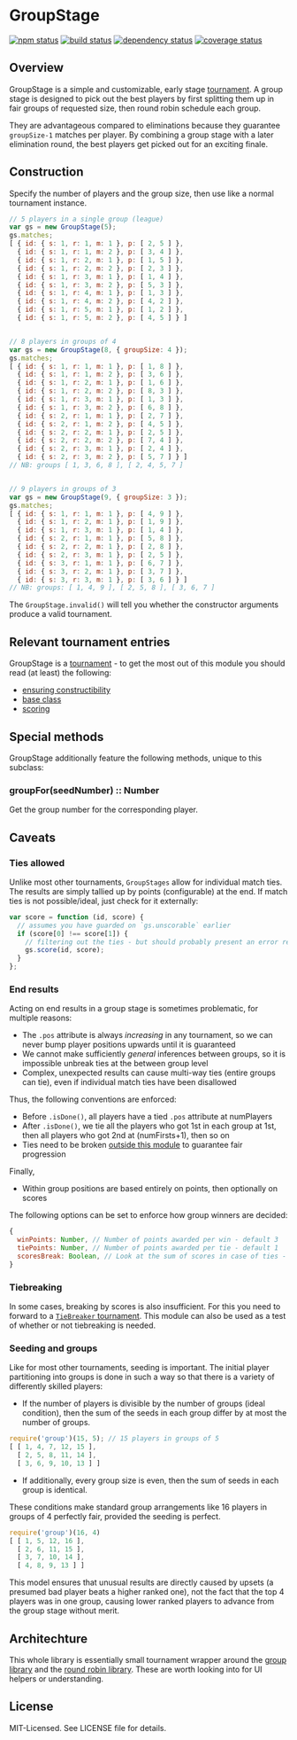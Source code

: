 # GroupStage
[![npm status](http://img.shields.io/npm/v/groupstage.svg)](https://www.npmjs.org/package/groupstage)
[![build status](https://secure.travis-ci.org/clux/groupstage.svg)](http://travis-ci.org/clux/groupstage)
[![dependency status](https://david-dm.org/clux/groupstage.svg)](https://david-dm.org/clux/groupstage)
[![coverage status](http://img.shields.io/coveralls/clux/groupstage.svg)](https://coveralls.io/r/clux/groupstage)

## Overview
GroupStage is a simple and customizable, early stage [tournament](https://npmjs.org/package/tournament). A group stage is designed to pick out the best players by first splitting them up in fair groups of requested size, then round robin schedule each group.

They are advantageous compared to eliminations because they guarantee `groupSize-1` matches per player. By combining a group stage with a later elimination round, the best players get picked out for an exciting finale.

## Construction
Specify the number of players and the group size, then use like a normal tournament instance.

```js
// 5 players in a single group (league)
var gs = new GroupStage(5);
gs.matches;
[ { id: { s: 1, r: 1, m: 1 }, p: [ 2, 5 ] },
  { id: { s: 1, r: 1, m: 2 }, p: [ 3, 4 ] },
  { id: { s: 1, r: 2, m: 1 }, p: [ 1, 5 ] },
  { id: { s: 1, r: 2, m: 2 }, p: [ 2, 3 ] },
  { id: { s: 1, r: 3, m: 1 }, p: [ 1, 4 ] },
  { id: { s: 1, r: 3, m: 2 }, p: [ 5, 3 ] },
  { id: { s: 1, r: 4, m: 1 }, p: [ 1, 3 ] },
  { id: { s: 1, r: 4, m: 2 }, p: [ 4, 2 ] },
  { id: { s: 1, r: 5, m: 1 }, p: [ 1, 2 ] },
  { id: { s: 1, r: 5, m: 2 }, p: [ 4, 5 ] } ]


// 8 players in groups of 4
var gs = new GroupStage(8, { groupSize: 4 });
gs.matches;
[ { id: { s: 1, r: 1, m: 1 }, p: [ 1, 8 ] },
  { id: { s: 1, r: 1, m: 2 }, p: [ 3, 6 ] },
  { id: { s: 1, r: 2, m: 1 }, p: [ 1, 6 ] },
  { id: { s: 1, r: 2, m: 2 }, p: [ 8, 3 ] },
  { id: { s: 1, r: 3, m: 1 }, p: [ 1, 3 ] },
  { id: { s: 1, r: 3, m: 2 }, p: [ 6, 8 ] },
  { id: { s: 2, r: 1, m: 1 }, p: [ 2, 7 ] },
  { id: { s: 2, r: 1, m: 2 }, p: [ 4, 5 ] },
  { id: { s: 2, r: 2, m: 1 }, p: [ 2, 5 ] },
  { id: { s: 2, r: 2, m: 2 }, p: [ 7, 4 ] },
  { id: { s: 2, r: 3, m: 1 }, p: [ 2, 4 ] },
  { id: { s: 2, r: 3, m: 2 }, p: [ 5, 7 ] } ]
// NB: groups [ 1, 3, 6, 8 ], [ 2, 4, 5, 7 ]


// 9 players in groups of 3
var gs = new GroupStage(9, { groupSize: 3 });
gs.matches;
[ { id: { s: 1, r: 1, m: 1 }, p: [ 4, 9 ] },
  { id: { s: 1, r: 2, m: 1 }, p: [ 1, 9 ] },
  { id: { s: 1, r: 3, m: 1 }, p: [ 1, 4 ] },
  { id: { s: 2, r: 1, m: 1 }, p: [ 5, 8 ] },
  { id: { s: 2, r: 2, m: 1 }, p: [ 2, 8 ] },
  { id: { s: 2, r: 3, m: 1 }, p: [ 2, 5 ] },
  { id: { s: 3, r: 1, m: 1 }, p: [ 6, 7 ] },
  { id: { s: 3, r: 2, m: 1 }, p: [ 3, 7 ] },
  { id: { s: 3, r: 3, m: 1 }, p: [ 3, 6 ] } ]
// NB: groups: [ 1, 4, 9 ], [ 2, 5, 8 ], [ 3, 6, 7 ]
```

The `GroupStage.invalid()` will tell you whether the constructor arguments produce a valid tournament.

## Relevant tournament entries
GroupStage is a [tournament](https://npmjs.org/package/tournament) - to get the most out of this module you should read (at least) the following:

- [ensuring constructibility](https://github.com/clux/tournament/blob/master/doc/base.md#ensuring-constructibility)
- [base class](https://github.com/clux/tournament/blob/master/doc/base.md#base-class)
- [scoring](https://github.com/clux/tournament/blob/master/doc/base.md#ensuring-scorability--consistency)

## Special methods
GroupStage additionally feature the following methods, unique to this subclass:

### groupFor(seedNumber) :: Number
Get the group number for the corresponding player.

## Caveats
### Ties allowed
Unlike most other tournaments, `GroupStages` allow for individual match ties. The results are simply tallied up by points (configurable) at the end. If match ties is not possible/ideal, just check for it externally:

```js
var score = function (id, score) {
  // assumes you have guarded on `gs.unscorable` earlier
  if (score[0] !== score[1]) {
    // filtering out the ties - but should probably present an error reason
    gs.score(id, score);
  }
};
```

### End results
Acting on end results in a group stage is sometimes problematic, for multiple reasons:

- The `.pos` attribute is always *increasing* in any tournament, so we can never bump player positions upwards until it is guaranteed
- We cannot make sufficiently *general* inferences between groups, so it is impossible unbreak ties at the between group level
- Complex, unexpected results can cause multi-way ties (entire groups can tie), even if individual match ties have been disallowed

Thus, the following conventions are enforced:

- Before `.isDone()`, all players have a tied `.pos` attribute at numPlayers
- After `.isDone()`, we tie all the players who got 1st in each group at 1st, then all players who got 2nd at (numFirsts+1), then so on
- Ties need to be broken [outside this module](https://npmjs.org/package/tiebreaker) to guarantee fair progression

Finally,

- Within group positions are based entirely on points, then optionally on scores

The following options can be set to enforce how group winners are decided:

```js
{
  winPoints: Number, // Number of points awarded per win - default 3
  tiePoints: Number, // Number of points awarded per tie - default 1
  scoresBreak: Boolean, // Look at the sum of scores in case of ties - default false
}
```

### Tiebreaking
In some cases, breaking by scores is also insufficient. For this you need to forward to a [`TieBreaker` tournament](https://npmjs.org/package/tiebreaker). This module can also be used as a test of whether or not tiebreaking is needed.

### Seeding and groups
Like for most other tournaments, seeding is important. The initial player partitioning into groups is done in such a way so that there is a variety of differently skilled players:

 - If the number of players is divisible by the number of groups (ideal condition), then the sum of the seeds in each group differ by at most the number of groups.

```js
require('group')(15, 5); // 15 players in groups of 5
[ [ 1, 4, 7, 12, 15 ],
  [ 2, 5, 8, 11, 14 ],
  [ 3, 6, 9, 10, 13 ] ]
```

 - If additionally, every group size is even, then the sum of seeds in each group is identical.

These conditions make standard group arrangements like 16 players in groups of 4 perfectly fair, provided the seeding is perfect.

```js
require('group')(16, 4)
[ [ 1, 5, 12, 16 ],
  [ 2, 6, 11, 15 ],
  [ 3, 7, 10, 14 ],
  [ 4, 8, 9, 13 ] ]
```

This model ensures that unusual results are directly caused by upsets (a presumed bad player beats a higher ranked one), not the fact that the top 4 players was in one group, causing lower ranked players to advance from the group stage without merit.

## Architechture
This whole library is essentially small tournament wrapper around the [group library](https://github.com/clux/group) and the [round robin library](https://github.com/clux/roundrobin). These are worth looking into for UI helpers or understanding.

## License
MIT-Licensed. See LICENSE file for details.
